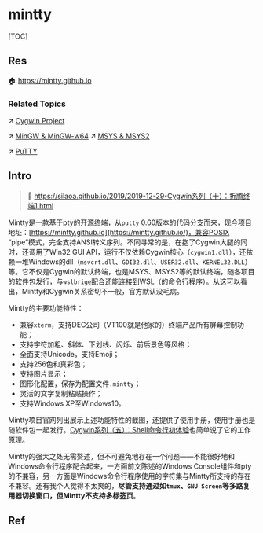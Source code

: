 # mintty

[TOC]



## Res
🏠 https://mintty.github.io


### Related Topics
↗ [Cygwin Project](../../../../../Software%20Engineering/🦄%20Computer%20Virtualization/Library%20Level%20Virtualization/Cygwin%20Project/Cygwin%20Project.md)

↗ [MinGW & MinGW-w64](../../../../👩‍💻%20Computer%20Languages%20&%20Programming%20Methodology/🛠️%20Programming%20Tool%20Chain/🚠%20Application%20Runtimes%20&%20SDKs/C-like%20Runtimes/C-like%20Compilers%20Suites/MinGW%20&%20MinGW-w64.md)
↗ [MSYS & MSYS2](../../🦞%20Shell%20&%20Script%20Programming/MSYS%20&%20MSYS2.md)

↗ [PuTTY](../../../../../CyberSecurity/Network%20Security/🏇%20Network%20Security%20Basics%20&%20Protocols/📱%20Application%20Layer%20Security%20Protocols/SSH%20(Secure%20SHell)/SSH%20Clients%20&%20Remote%20Shell/PuTTY.md)



## Intro
> 🔗 https://silaoa.github.io/2019/2019-12-29-Cygwin系列（十）：折腾终端1.html

Mintty是一款基于pty的开源终端，从`putty` 0.60版本的代码分支而来，现今项目地址：[https://mintty.github.io](https://mintty.github.io/)，兼容POSIX “pipe”模式，完全支持ANSI转义序列。不同寻常的是，在抱了Cygwin大腿的同时，还调用了Win32 GUI API，运行不仅依赖Cygwin核心（`cygwin1.dll`），还依赖一堆Windows的dll（`msvcrt.dll`、`GDI32.dll`、`USER32.dll`、`KERNEL32.DLL`）等。它不仅是Cygwin的默认终端，也是MSYS、MSYS2等的默认终端，随各项目的软件包发行，与`wslbrige`配合还能连接到WSL（的命令行程序）。从这可以看出，Mintty和Cygwin关系密切不一般，官方默认没毛病。

Mintty的主要功能特性：

- 兼容`xterm`，支持DEC公司（VT100就是他家的）终端产品所有屏幕控制功能；
- 支持字符加粗、斜体、下划线、闪烁、前后景色等风格；
- 全面支持Unicode，支持Emoji；
- 支持256色和真彩色；
- 支持图片显示；
- 图形化配置，保存为配置文件`.mintty`；
- 灵活的文字复制粘贴操作；
- 支持Windows XP至Windows10。

Mintty项目官网列出展示上述功能特性的截图，还提供了使用手册，使用手册也是随软件包一起发行。[Cygwin系列（五）：Shell命令行初体验](https://silaoa.github.io/2019/2019-03-13-Cygwin%E7%B3%BB%E5%88%97%EF%BC%88%E4%BA%94%EF%BC%89%EF%BC%9AShell%E5%91%BD%E4%BB%A4%E8%A1%8C%E5%88%9D%E4%BD%93%E9%AA%8C.html)也简单说了它的工作原理。

Mintty的强大之处无需赘述，但不可避免地存在一个问题——不能很好地和Windows命令行程序配合起来，一方面前文陈述的Windows Console组件和pty的不兼容，另一方面是Windows命令行程序使用的字符集与Mintty所支持的存在不兼容。还有我个人觉得不太爽的，**尽管支持通过如`tmux`、`GNU Screen`等多路复用器切换窗口，但Mintty不支持多标签页**。



## Ref

